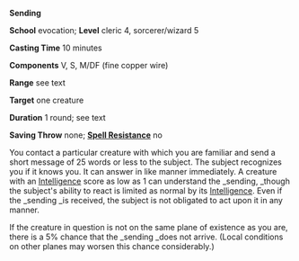  **Sending**

**School** evocation; **Level** cleric 4, sorcerer/wizard 5

**Casting Time** 10 minutes

**Components** V, S, M/DF (fine copper wire)

**Range** see text

**Target** one creature

**Duration** 1 round; see text

**Saving Throw** none; **[Spell Resistance](../glossary#_spell-resistance)** no

You contact a particular creature with which you are familiar and send a short message of 25 words or less to the subject. The subject recognizes you if it knows you. It can answer in like manner immediately. A creature with an [Intelligence](../gettingStarted#_intelligence) score as low as 1 can understand the _sending, _though the subject's ability to react is limited as normal by its [Intelligence](../gettingStarted#_intelligence). Even if the _sending _is received, the subject is not obligated to act upon it in any manner.

If the creature in question is not on the same plane of existence as you are, there is a 5% chance that the _sending _does not arrive. (Local conditions on other planes may worsen this chance considerably.)

